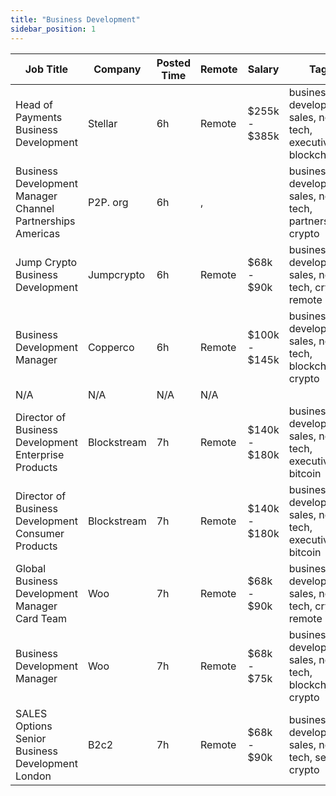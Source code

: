 ```yaml
---
title: "Business Development"
sidebar_position: 1
---
```


| Job Title | Company | Posted Time | Remote | Salary | Tags | Apply Link |
|-----------|---------|-------------|--------|--------|------|------------|
| Head of Payments Business Development | Stellar | 6h | Remote | $255k - $385k | business development, sales, non tech, executive, blockchain | [Apply](https://web3.career/head-of-payments-business-development-stellar/97571) |
| Business Development Manager Channel Partnerships Americas | P2P. org | 6h | , |  | business development, sales, non tech, partnership, crypto | [Apply](https://web3.career/business-development-manager-channel-partnerships-americas-p2p-org/105593) |
| Jump Crypto Business Development | Jumpcrypto | 6h | Remote | $68k - $90k | business development, sales, non tech, crypto, remote | [Apply](https://web3.career/jump-crypto-business-development-jumpcrypto/105591) |
| Business Development Manager | Copperco | 6h | Remote | $100k - $145k | business development, sales, non tech, blockchain, crypto | [Apply](https://web3.career/business-development-manager-copperco/105560) |
| N/A | N/A | N/A | N/A |  |  | [Apply](https://web3.career/metana) |
| Director of Business Development Enterprise Products | Blockstream | 7h | Remote | $140k - $180k | business development, sales, non tech, executive, bitcoin | [Apply](https://web3.career/director-of-business-development-enterprise-products-blockstream/105558) |
| Director of Business Development Consumer Products | Blockstream | 7h | Remote | $140k - $180k | business development, sales, non tech, executive, bitcoin | [Apply](https://web3.career/director-of-business-development-consumer-products-blockstream/105557) |
| Global Business Development Manager Card Team | Woo | 7h | Remote | $68k - $90k | business development, sales, non tech, crypto, remote | [Apply](https://web3.career/global-business-development-manager-card-team-woo/95645) |
| Business Development Manager | Woo | 7h | Remote | $68k - $75k | business development, sales, non tech, blockchain, crypto | [Apply](https://web3.career/business-development-manager-woo/95644) |
| SALES Options Senior Business Development London | B2c2 | 7h | Remote | $68k - $90k | business development, sales, non tech, senior, crypto | [Apply](https://web3.career/sales-options-senior-business-development-london-b2c2/104883) |
